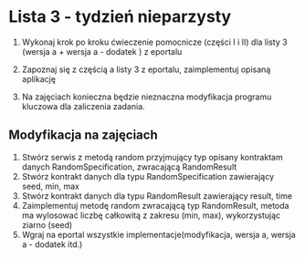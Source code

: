 # Lista 3 - tydzień nieparzysty

1. Wykonaj krok po kroku ćwieczenie pomocnicze (części I i II) dla listy 3 (wersja a + wersja a - dodatek ) z eportalu
2. Zapoznaj się z częścią a listy 3 z eportalu, zaimplementuj opisaną aplikację


4. Na zajęciach konieczna będzie nieznaczna modyfikacja programu kluczowa dla zaliczenia zadania.


## Modyfikacja na zajęciach

1. Stwórz serwis z metodą random przyjmujący typ opisany kontraktam danych RandomSpecification, zwracającą RandomResult
2. Stwórz kontrakt danych dla typu RandomSpecification zawierający seed, min, max
2. Stwórz kontrakt danych dla typu RandomResult zawierający result, time
3. Zaimplementuj metodę random zwracającą typ RandomResult, metoda ma wylosować liczbę całkowitą z zakresu (min, max), wykorzystując ziarno (seed)
4. Wgraj na eportal wszystkie implementacje(modyfikacja, wersja a, wersja a - dodatek itd.)
